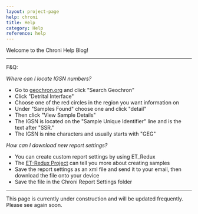 ```yaml
---
layout: project-page
help: chroni
title: Help
category: Help
reference: help
---
```


Welcome to the Chroni Help Blog!

--------------------------------

F&Q:

<em>Where can I locate IGSN numbers?</em> 

* Go to <a href="http://geochron.org" target="_blank">geochron.org</a> and click "Search Geochron"
* Click "Detrital Interface"
* Choose one of the red circles in the region you want information on
* Under "Samples Found" choose one and click "detail"
* Then click "View Sample Details"
* The IGSN is located on the "Sample Unique Identifier" line and is the text after "SSR."
* The IGSN is nine characters and usually starts with "GEG"

<em>How can I download new report settings?</em>

* You can create custom report settings by using ET\_Redux
* The <a href="https://cirdles.org/projects/et_redux" target="_blank">ET-Redux Project</a> can tell you more about creating samples
* Save the report settings as an xml file and send it to your email, then download the file onto your device
* Save the file in the Chroni Report Settings folder

--------------------------------

This page is currently under construction and will be updated frequently. Please see again soon. 
